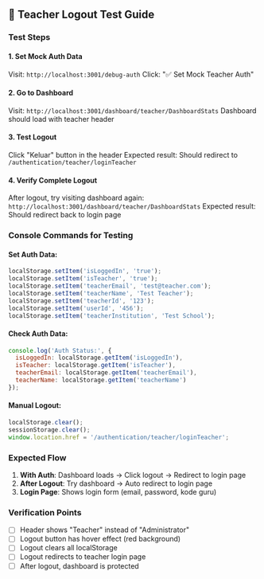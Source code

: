 ## 🔧 Teacher Logout Test Guide

### Test Steps

#### 1. Set Mock Auth Data
Visit: `http://localhost:3001/debug-auth`
Click: "✅ Set Mock Teacher Auth"

#### 2. Go to Dashboard
Visit: `http://localhost:3001/dashboard/teacher/DashboardStats`
Dashboard should load with teacher header

#### 3. Test Logout
Click "Keluar" button in the header
Expected result: Should redirect to `/authentication/teacher/loginTeacher`

#### 4. Verify Complete Logout
After logout, try visiting dashboard again:
`http://localhost:3001/dashboard/teacher/DashboardStats`
Expected result: Should redirect back to login page

### Console Commands for Testing

#### Set Auth Data:
```javascript
localStorage.setItem('isLoggedIn', 'true');
localStorage.setItem('isTeacher', 'true');
localStorage.setItem('teacherEmail', 'test@teacher.com');
localStorage.setItem('teacherName', 'Test Teacher');
localStorage.setItem('teacherId', '123');
localStorage.setItem('userId', '456');
localStorage.setItem('teacherInstitution', 'Test School');
```

#### Check Auth Data:
```javascript
console.log('Auth Status:', {
  isLoggedIn: localStorage.getItem('isLoggedIn'),
  isTeacher: localStorage.getItem('isTeacher'),
  teacherEmail: localStorage.getItem('teacherEmail'),
  teacherName: localStorage.getItem('teacherName')
});
```

#### Manual Logout:
```javascript
localStorage.clear();
sessionStorage.clear();
window.location.href = '/authentication/teacher/loginTeacher';
```

### Expected Flow
1. **With Auth**: Dashboard loads → Click logout → Redirect to login page
2. **After Logout**: Try dashboard → Auto redirect to login page
3. **Login Page**: Shows login form (email, password, kode guru)

### Verification Points
- [ ] Header shows "Teacher" instead of "Administrator"
- [ ] Logout button has hover effect (red background)
- [ ] Logout clears all localStorage
- [ ] Logout redirects to teacher login page
- [ ] After logout, dashboard is protected
